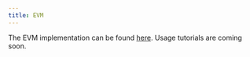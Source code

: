 ```yaml
---
title: EVM
---
```


The EVM implementation can be found [here](https://github.com/rmrk-team/evm). Usage tutorials are coming soon.